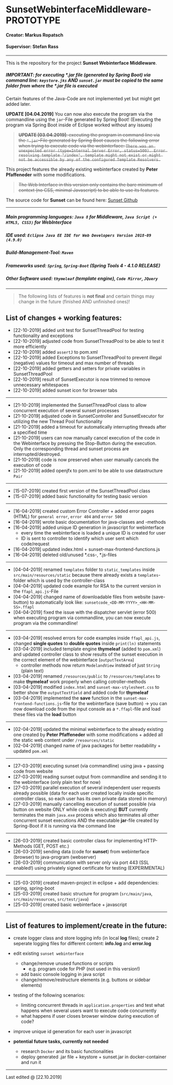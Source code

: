 # SunsetWebinterfaceMiddleware-PROTOTYPE

#### Creator: Markus Ropatsch

#### Supervisor: Stefan Rass

---

This is the repository for the project **Sunset Webinterface Middleware**.

##### IMPORTANT: for executing *.jar file (generated by Spring Boot) via command line: `keystore.jks` AND `sunset.jar` must be copied to the same folder from where the *.jar file is executed

Certain features of the Java-Code are not implemented yet but might get added later.

**UPDATE [04.04.2019]** You can now also execute the program via the commandline using the `jar`-File generated by Spring Boot! (Executing the program via Spring Boot inside of Eclipse worked without any issues)
> ~~**UPDATE [03.04.2019]**: executing the program in command line via the `*.jar`-File generated by Spring Boot causes the following error when trying to execute code via the webinterface: `There was an unexpected error (type=Internal Server Error, status=500). Error resolving template "/index", template might not exist or might not be accessible by any of the configured Template Resolvers.`~~

This project features the already existing webinterface created by **Peter Pfaffeneder** with some modifications.
> ~~The Web Interface in this version only contains the bare minimum of context (no CSS, minimal Javascript) to be able to use its features.~~

The source code for **Sunset** can be found here: [Sunset Github](https://github.com/stefan-rass/sunset-ffapl)

---

##### Main programming languages: `Java 8` for Middleware, `Java Script (+ HTML5, CSS3)` for WebInterface
##### IDE used: `Eclipse Java EE IDE for Web Developers Version 2018-09 (4.9.0)`
##### Build-Management-Tool: `Maven`
##### Frameworks used: `Spring`, `Spring-Boot` (Spring Tools 4 - 4.1.0 RELEASE)
##### Other Software used: `thymeleaf` (template engine), `Code Mirror`, `JQuery`

---

> The following lists of features is **not final** and certain things may change in the future (finished AND unfinished ones)!

## List of changes + working features:
* [22-10-2019] added unit test for SunsetThreadPool for testing functionality and exceptions
* [22-10-2019] adjusted code from SunsetThreadPool to be able to test it more efficiently
* [22-10-2019] added `assertJ` to pom.xml
* [22-10-2019] added Exceptions to SunsetThreadPool to prevent illegal (negative) values for timeout and max number of threads
* [22-10-2019] added getters and setters for private variables in SunsetThreadPool
* [22-10-2019] result of SunsetExecutor is now trimmed to remove unnecessary whitespaces
* [22-10-2019] added sunset icon for browser tabs

---

* [21-10-2019] implemented the SunsetThreadPool class to allow concurrent execution of several sunset processes
* [21-10-2019] adjusted code in SunsetController and SunsetExecutor for utilizing the new Thread Pool functionality
* [21-10-2019] added a timeout for automatically interrupting threads after a specified time
* [21-10-2019] users can now manually cancel execution of the code in the Webinterface by pressing the Stop-Button during the execution. Only the corresponding thread and sunset process are interrupted/destroyed.
* [21-10-2019] code is now preserved when user manually cancels the execution of code
* [21-10-2019] added openjfx to pom.xml to be able to use datastructure `Pair`

---

* [15-07-2019] created first version of the SunsetThreadPool class
* [15-07-2019] added basic functionality for testing basic version

---

* [16-04-2019] created custom Error Controller + added error pages (HTML) for `general error`, `error 404` and `error 500`
* [16-04-2019] wrote basic documentation for java-classes and -methods
* [16-04-2019] added unique ID generation in javascript for webinterface
   * every time the webinterface is loaded a unique ID is created for user
   * ID is sent to controller to identify which user sent which code/request
* [16-04-2019] updated index.html + sunset-max-frontend-functions.js
* [16-04-2019] deleted old/unused *.css-, *.js-files

---

* [04-04-2019] renamed `templates` folder to `static_templates` inside `src/main/resources/static` because there already exists a `templates`-folder which is used by the controller-class
* [04-04-2019] updated code example for RSA to the current version in the `ffapl_api.js`-File
* [04-04-2019] changed name of downloadable files from website (save-button) to automatically look like: `sunsetcode_<DD-MM-YYYY>_<HH-MM-SS>.ffapl`
* [04-04-2019] fixed the issue with the dispatcher servlet (error 500) when executing program via commandline, you can now execute program via the commandline!

---

* [03-04-2019] resolved errors for code examples inside `ffapl_api.js`, changed **single quotes** to **double quotes** inside `print(ln)` statements
* [03-04-2019] included template engine **thymeleaf** (added to `pom.xml`) and updated controller class to show results of the sunset execution in the correct element of the webinterface (`outputTextArea`)
    * controller methods now return `ModelandView` instead of just `String` (plain text)
* [03-04-2019] renamed `/resources/public` to `/resources/templates` to make **thymeleaf** work properly when calling cotroller-methods
* [03-04-2019] modified `index.html` and `sunset-max-stylesheet.css` to better show the `outputTextField` and added code for **thymeleaf**
* [03-04-2019] implemented the **save** function in the `sunset-max-frontend-functions.js`-file for the webinterface (save button) -> you can now download code from the input console as a `*.ffapl`-file and load these files via the **load** button

---

* [02-04-2019] updated the minimal webinterface to the already existing one created by **Peter Pfaffeneder** with some modifications + added all the static web content under `/resources/static`
* [02-04-2019] changed name of java packages for better readability + updated `pom.xml`

---

* [27-03-2019] executing sunset (via commandline) using java + passing code from website
* [27-03-2019] reading sunset output from commandline and sending it to the webinterface (only plain text for now)
* [27-03-2019] parallel execution of several independent user requests already possible (data for each user created locally inside specific controller class, so each user has its own private data stored in memory)
* [27-03-2019] manually cancelling execution of sunset possible (via button on website ONLY while code is executing) **BUT** currently terminates the main `java.exe` process which also terminates all other concurrent sunset executions AND the executable **jar**-file created by Spring-Boot if it is running via the command line

---

* [26-03-2019] created basic controller class for implementing HTTP-Methods (GET, POST etc.)
* [26-03-2019] sending data (code for **sunset**) from webinterface (browser) to java-program (webserver)
* [26-03-2019] communication with server only via port 443 (SSL enabled!) using privately signed certificate for testing (EXPERIMENTAL)

---

* [25-03-2019] created maven-project in eclipse + add dependencies: spring, spring-boot 
* [25-03-2019] created basic structure for program (`src/main/java`, `src/main/resources`, `src/test/java`)
* [25-03-2019] created basic webinterface + javascript

---

## List of features to implement/create in the future:
* create logger class and store logging info (in local **log** files); create 2 seperate logging files for different content: **info.log** and **error.log**
* edit existing `sunset webinterface`
     * change/remove unused functions or scripts
          * e.g. program code for PHP (not used in this version!)
     * add basic console logging in java script
     * change/remove/restructure elements (e.g. buttons or sidebar elements)
* testing of the following scenarios:
     * limiting concurrent threads in `application.properties` and test what happens when several users want to execute code concurrently
     * what happens if user closes browser window during execution of code?
* improve unique id generation for each user in javascript

* **potential future tasks, currently not needed**     
     * research `Docker` and its basic functionalities
     * deploy generated .jar file + keystore + sunset.jar in docker-container and run it

---

Last edited @ [22.10.2019]
